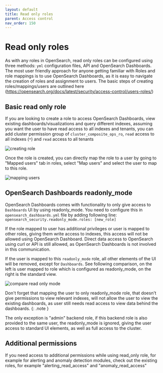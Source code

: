 ```yaml
---
layout: default
title: Read only roles
parent: Access control
nav_order: 150
---
```


# Read only roles

As with any roles in OpenSearch, read only roles can be configured using three methods: `yml` configuration files, API and OpenSearch Dashboards. The most user friendly approach for anyone getting familiar with Roles and role mappings is to use OpenSearch Dashboards, as it is easy to navigate the creation of roles and assignment to users. The basic steps of creating roles/mappings/users are outlined here (https://opensearch.org/docs/latest/security/access-control/users-roles/)

## Basic read only role

If you are looking to create a role to access OpenSearch Dashboards, view existing dashboards/visualizations and query different indexes, assuming you want the user to have read access to all indexes and tenants, you can add cluster permission group of `cluster_composite_ops_ro`, `read` access to all indexes (`*`) and `read` access to all tenants

![creating role]({{site.url}}{{site.baseurl}}/images/role_creation_read_only.png)

Once the role is created, you can directly map the role to a user by going to "Mapped users" tab in roles, select "Map users" and select the user to map to this role. 

![mapping users]({{site.url}}{{site.baseurl}}/images/mapping-users.png)

## OpenSearch Dashboards readonly_mode

OpenSearch Dashboards comes with functionality to only give access to `Dashboards` UI by using readonly_mode.
You need to configure this in `opensearch_dashboards.yml` file by adding following line:
`opensearch_security.readonly_mode.roles: [new_role]`

If the role mapped to user has additional privileges or user is mapped to other roles, giving them write access to indexes, this access will not be allowed using OpenSearch Dashboard. Direct data access to OpenSearch using curl or API is still allowed, as OpenSearch Dashboards is not involved in this communication. 

If the user is mapped to this `readonly_mode` role, all other elements of the UI will be removed, except for `Dashboards`. See following comparison, on the left is user mapped to role which is configured as readonly_mode, on the right is the standard view.

![compare read only mode]({{site.url}}{{site.baseurl}}/images/compare_read_only_mode.png)

Don't forget that mapping the user to only readonly_mode role, that doesn't give permissions to view relevant indexes, will not allow the user to view the existing dashboards, as user still needs read access to view data behind the dashboards.
{: .note }

The only exception is "admin" backend role, if this backend role is also provided to the same user, the readonly_mode is ignored, giving the user access to standard UI elements, as well as full access to the cluster.

## Additional permissions

If you need access to additional permissions while using read_only role, for example for alerting and anomaly detection modules, check out the existing roles, for example "alerting_read_access" and "anomaly_read_access"